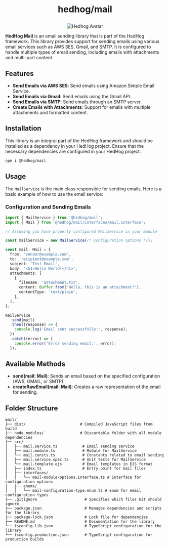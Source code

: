 # <p align="center">hedhog/mail</p>

<p align="center">
  <img src="https://avatars.githubusercontent.com/u/177489127?s=200&v=4" alt="Hedhog Avatar" />
</p>

**HedHog Mail** is an email sending library that is part of the HedHog framework. This library provides support for sending emails using various email services such as AWS SES, Gmail, and SMTP. It is configured to handle multiple types of email sending, including emails with attachments and multi-part content.

## Features

- **Send Emails via AWS SES**: Send emails using Amazon Simple Email Service.
- **Send Emails via Gmail**: Send emails using the Gmail API.
- **Send Emails via SMTP**: Send emails through an SMTP server.
- **Create Emails with Attachments**: Support for emails with multiple attachments and formatted content.

## Installation

This library is an integral part of the HedHog framework and should be installed as a dependency in your HedHog project. Ensure that the necessary dependencies are configured in your HedHog project.

```bash
npm i @hedhog/mail
```

## Usage

The `MailService` is the main class responsible for sending emails. Here is a basic example of how to use the email service:

### Configuration and Sending Emails

```typescript
import { MailService } from '@hedhog/mail';
import { Mail } from '@hedhog/mail/interfaces/mail.interface';

// Assuming you have properly configured MailService in your module

const mailService = new MailService(/* configuration options */);

const mail: Mail = {
  from: 'sender@example.com',
  to: 'recipient@example.com',
  subject: 'Test Email',
  body: '<h1>Hello World!</h1>',
  attachments: [
    {
      filename: 'attachment.txt',
      content: Buffer.from('Hello, this is an attachment!'),
      contentType: 'text/plain',
    },
  ],
};

mailService
  .send(mail)
  .then((response) => {
    console.log('Email sent successfully:', response);
  })
  .catch((error) => {
    console.error('Error sending email:', error);
  });
```

## Available Methods

- **send(mail: Mail)**: Sends an email based on the specified configuration (AWS, GMAIL, or SMTP).
- **createRawEmail(mail: Mail)**: Creates a raw representation of the email for sending.

## Folder Structure

```plaintext
mail/
├── dist/                        # Compiled JavaScript files from build
├── node_modules/                # Discardable folder with all module dependencies
├── src/
│   ├── mail.service.ts           # Email sending service
│   ├── mail.module.ts            # Module for MailService
│   └── mail.consts.ts            # Constants related to email sending
│   ├── mail.service.spec.ts      # Unit tests for MailService
│   └── mail.template.ejs         # Email templates in EJS format
│   ├── index.ts                  # Entry point for mail files
│   ├── interfaces/
│   │   └── mail-module-options.interface.ts # Interface for configuration options
│   ├── enums/
│   │   └── mail-configuration-type.enum.ts # Enum for email configuration types
├── .gitignore                     # Specifies which files Git should ignore
├── package.json                   # Manages dependencies and scripts for the library
├── package-lock.json              # Lock file for dependencies
├── README.md                      # Documentation for the library
└── tsconfig.lib.json              # TypeScript configuration for the library
└── tsconfig.production.json       # TypeScript configuration for production builds
```
